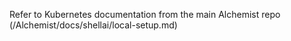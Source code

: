 Refer to Kubernetes documentation from the main Alchemist repo (/Alchemist/docs/shellai/local-setup.md)
